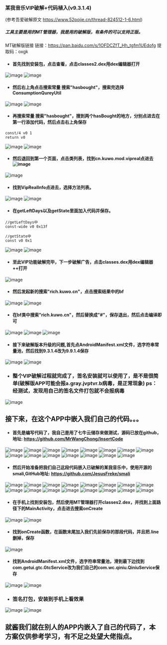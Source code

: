 ### 某我音乐VIP破解+代码植入(v9.3.1.4)
(参考吾爱破解原文 https://www.52pojie.cn/thread-824512-1-6.html)
##### 工具主要是用的MT管理器，我是用的破解版，有条件的可以支持正版。
MT破解版链接
链接：https://pan.baidu.com/s/1OFDCZfT_Hh_tgfm1UEdofg
提取码：oxgk

* #### 首先找到安装包，点击查看，点击classes2.dex用dex编辑器打开
![image](https://note.youdao.com/yws/public/resource/54605a04c254330e24bdcaf76a0dc85a/xmlnote/WEBRESOURCE6bece81e32412dff1e33334cd725c423/8790)
![image](https://note.youdao.com/yws/public/resource/54605a04c254330e24bdcaf76a0dc85a/xmlnote/WEBRESOURCE60d7bc1fdc02646660e09c4513cac42e/8800)

* #### 然后右上角点击搜索常量 搜索"hasbought"，搜索完选择ConsumptionQureyUtil
![image](https://note.youdao.com/yws/public/resource/54605a04c254330e24bdcaf76a0dc85a/xmlnote/WEBRESOURCE1c3f6b836c0f8ff3aa8a39333264f640/8805)
![image](https://note.youdao.com/yws/public/resource/54605a04c254330e24bdcaf76a0dc85a/xmlnote/WEBRESOURCE8a55581ea3310ef7521fa1a90e19c173/8807)

* #### 再搜索常量 搜索"hasbought"，搜到两个hasBought的地方，分别点进去在第一行添加代码，然后点击右上角保存
```
const/4 v0 1
return v0
```
![image](https://note.youdao.com/yws/public/resource/54605a04c254330e24bdcaf76a0dc85a/xmlnote/WEBRESOURCEb8cba8b8da0c5cb5df53f49528cc2e94/8809)
![image](https://note.youdao.com/yws/public/resource/54605a04c254330e24bdcaf76a0dc85a/xmlnote/WEBRESOURCEd4945852aee7bb30e9d66911c1760eb3/8826)

* #### 然后退回到第一个页面，点击类列表，找到cn.kuwo.mod.vipreal点进去  ![image](https://note.youdao.com/yws/public/resource/54605a04c254330e24bdcaf76a0dc85a/xmlnote/WEBRESOURCE95001ed86b77ce0eca142e001961ba1a/8832)
![image](https://note.youdao.com/yws/public/resource/54605a04c254330e24bdcaf76a0dc85a/xmlnote/WEBRESOURCE7a7912a4bfb0f3bfa4b82102dcdf63e3/8834)

* #### 找到VipRealInfo点进去，选择方法列表。
![image](https://note.youdao.com/yws/public/resource/54605a04c254330e24bdcaf76a0dc85a/xmlnote/WEBRESOURCE042e22dd2714bad4db5400be491c2fde/8836)
![image](https://note.youdao.com/yws/public/resource/54605a04c254330e24bdcaf76a0dc85a/xmlnote/WEBRESOURCE9ca6cc80e0904b5dcf8471cf92445bba/8840)

* #### 在getLeftDays以及getState里面加入代码并保存。
```
//getLeftDays中
const-wide v0 0x13f

//getState中
const v0 0x1
```

![image](https://note.youdao.com/yws/public/resource/54605a04c254330e24bdcaf76a0dc85a/xmlnote/WEBRESOURCE4bc290b5deb05171f0c4553d9b0243d3/8842)
![image](https://note.youdao.com/yws/public/resource/54605a04c254330e24bdcaf76a0dc85a/xmlnote/WEBRESOURCE0dfc289d61b70a371d5bf54953f858a6/8844)

* #### 至此VIP功能破解完毕，下一步破解广告，点击classes.dex用dex编辑器++打开
![image](https://note.youdao.com/yws/public/resource/54605a04c254330e24bdcaf76a0dc85a/xmlnote/WEBRESOURCE72d16ae588a5b087efc0b307c9407117/8873)

* #### 然后发起新的搜索"rich.kuwo.cn"，点击搜索结果中的bf
![image](https://note.youdao.com/yws/public/resource/54605a04c254330e24bdcaf76a0dc85a/xmlnote/WEBRESOURCE2c4468ba7aa621a9f31f13851ded9ea0/8875)
![image](https://note.youdao.com/yws/public/resource/54605a04c254330e24bdcaf76a0dc85a/xmlnote/WEBRESOURCEd1af55de4a538c6ffcea26e0d52991c5/8877)

* #### 在bf类中搜索"rich.kuwo.cn"，然后替换成"#"，保存退出，然后点击编译即可
![image](https://note.youdao.com/yws/public/resource/54605a04c254330e24bdcaf76a0dc85a/xmlnote/WEBRESOURCE10cc142669f098beaa429d18ead1c536/8879)
![image](https://note.youdao.com/yws/public/resource/54605a04c254330e24bdcaf76a0dc85a/xmlnote/WEBRESOURCE341fa7f7c78c2445bae0d49597b0950d/8881)
![image](https://note.youdao.com/yws/public/resource/54605a04c254330e24bdcaf76a0dc85a/xmlnote/WEBRESOURCE62ded6036a8c22748e2d1fd8f55e741c/8883)

* #### 接下来破解版本升级的问题,首先点AndroidManifest.xml文件，选字符串常量池，然后找到9.3.1.4改为9.9.1.4保存
![image](https://note.youdao.com/yws/public/resource/54605a04c254330e24bdcaf76a0dc85a/xmlnote/WEBRESOURCE0d79b746ab8a7676734b180f29838908/8909)
![image](https://note.youdao.com/yws/public/resource/54605a04c254330e24bdcaf76a0dc85a/xmlnote/WEBRESOURCE82093b72415b069ceb677b5475f8d850/8911)
* ### 整个VIP破解过程就完成了，签名安装就可以使用了，是不是很简单(破解版APP可能会报a.gray.jvptvr.b病毒，是正常现象) ps：经测试，发现用自己的签名文件打包就不会报病毒

![image](https://note.youdao.com/yws/public/resource/54605a04c254330e24bdcaf76a0dc85a/xmlnote/WEBRESOURCEa6184451d12b9ca9cbbbd8d8cf380c3f/8918)


## 接下来，在这个APP中嵌入我们自己的代码。。。

* #### 首先是编写代码了，我自己是用了七牛云储存来做测试，源码已放在github，地址: https://github.com/MrWangChong/InsertCode

![image](https://note.youdao.com/yws/public/resource/54605a04c254330e24bdcaf76a0dc85a/xmlnote/WEBRESOURCE6a65762292ec235fce0adfaf165a9289/8957)
![image](https://note.youdao.com/yws/public/resource/54605a04c254330e24bdcaf76a0dc85a/xmlnote/WEBRESOURCE4d0bb59e0acadef8ec372020c37a7119/8955)
![image](https://note.youdao.com/yws/public/resource/54605a04c254330e24bdcaf76a0dc85a/xmlnote/WEBRESOURCE4f77de357eb94e418c8cb35ebd634c4c/8949)
![image](https://note.youdao.com/yws/public/resource/54605a04c254330e24bdcaf76a0dc85a/xmlnote/WEBRESOURCEa1a41bcb1e897af41e91ad1e75346cf6/8952)
![image](https://note.youdao.com/yws/public/resource/54605a04c254330e24bdcaf76a0dc85a/xmlnote/WEBRESOURCEd42287a027cfd1f272698e6fd21ecc65/8956)
![image](https://note.youdao.com/yws/public/resource/54605a04c254330e24bdcaf76a0dc85a/xmlnote/WEBRESOURCE40bd60695d54c474a6830f09dfd2a99d/8954)
![image](https://note.youdao.com/yws/public/resource/54605a04c254330e24bdcaf76a0dc85a/xmlnote/WEBRESOURCE42d7b4ec1385f7c509d4b882905e607f/8953)
![image](https://note.youdao.com/yws/public/resource/54605a04c254330e24bdcaf76a0dc85a/xmlnote/WEBRESOURCEc37dbfb4ed35f83a7c907841a4fe3d3b/8977)
![image](https://note.youdao.com/yws/public/resource/54605a04c254330e24bdcaf76a0dc85a/xmlnote/WEBRESOURCEe7eeb3ca636f891f47c0487caad43574/8946)
![image](https://note.youdao.com/yws/public/resource/54605a04c254330e24bdcaf76a0dc85a/xmlnote/WEBRESOURCEc61cb8c319e9bf9ddb8d9ee69e389768/8948)
![image](https://note.youdao.com/yws/public/resource/54605a04c254330e24bdcaf76a0dc85a/xmlnote/WEBRESOURCE3409ad322cddb5124efebee0b163c7c6/8951)
![image](https://note.youdao.com/yws/public/resource/54605a04c254330e24bdcaf76a0dc85a/xmlnote/WEBRESOURCE53245bedb1337b913592c11b8396da26/8945)
![image](https://note.youdao.com/yws/public/resource/54605a04c254330e24bdcaf76a0dc85a/xmlnote/WEBRESOURCEcc6851e6c362f9b5f720a531e4ad0bc7/8947)
![image](https://note.youdao.com/yws/public/resource/54605a04c254330e24bdcaf76a0dc85a/xmlnote/WEBRESOURCEa86962d206cb229cb8cf2830d2554dc4/8944)
![image](https://note.youdao.com/yws/public/resource/54605a04c254330e24bdcaf76a0dc85a/xmlnote/WEBRESOURCEb17918c4a10b575aca36ffe32ce37d85/8950)
* #### 然后开始准备把我们自己这段代码嵌入已破解的某我音乐中，使用开源的smali,GitHub地址: https://github.com/JesusFreke/smali
![image](https://note.youdao.com/yws/public/resource/54605a04c254330e24bdcaf76a0dc85a/xmlnote/WEBRESOURCE6a4a4e41a6cd0353fbe362e2c5a6b044/9008)
![image](https://note.youdao.com/yws/public/resource/54605a04c254330e24bdcaf76a0dc85a/xmlnote/WEBRESOURCE1d7b8b7cf143b8d22f6eb7bdaf8fa3dd/9010)
![image](https://note.youdao.com/yws/public/resource/54605a04c254330e24bdcaf76a0dc85a/xmlnote/WEBRESOURCE2c35406d8c5b044cdfaa08ef2f56ec92/9012)
![image](https://note.youdao.com/yws/public/resource/54605a04c254330e24bdcaf76a0dc85a/xmlnote/WEBRESOURCE5974b74b35027dce167a6b0231a394ec/9014)
![image](https://note.youdao.com/yws/public/resource/54605a04c254330e24bdcaf76a0dc85a/xmlnote/WEBRESOURCE46835f3e99fd6efdbc6a37a9910de5df/9044)
![image](https://note.youdao.com/yws/public/resource/54605a04c254330e24bdcaf76a0dc85a/xmlnote/WEBRESOURCE2c46a7088744f6b7a21adddab76db4a5/9018)
![image](https://note.youdao.com/yws/public/resource/54605a04c254330e24bdcaf76a0dc85a/xmlnote/WEBRESOURCE61c607765d69b33886d06193775838c1/9020)
![image](https://note.youdao.com/yws/public/resource/54605a04c254330e24bdcaf76a0dc85a/xmlnote/WEBRESOURCE680777cbeb673ce85eec6aa07e0153b8/9022)
![image](https://note.youdao.com/yws/public/resource/54605a04c254330e24bdcaf76a0dc85a/xmlnote/WEBRESOURCE4e3d7310d246b5949ddc1f7ac76627ce/9024)
![image](https://note.youdao.com/yws/public/resource/54605a04c254330e24bdcaf76a0dc85a/xmlnote/WEBRESOURCE4ba368e447836b3d5b586d334ef6b83c/9026)
![image](https://note.youdao.com/yws/public/resource/54605a04c254330e24bdcaf76a0dc85a/xmlnote/WEBRESOURCE7455059bdbf2c2cacb89460e408c485b/9028)
![image](https://note.youdao.com/yws/public/resource/54605a04c254330e24bdcaf76a0dc85a/xmlnote/WEBRESOURCE878c1ee54ecad333be20a2f76a502a58/9030)
![image](https://note.youdao.com/yws/public/resource/54605a04c254330e24bdcaf76a0dc85a/xmlnote/WEBRESOURCE0853a98877ee439755d0328782fd124f/9032)
![image](https://note.youdao.com/yws/public/resource/54605a04c254330e24bdcaf76a0dc85a/xmlnote/WEBRESOURCEd89ad01036ab7d38d2fb8fd0e998aae4/9034)
![image](https://note.youdao.com/yws/public/resource/54605a04c254330e24bdcaf76a0dc85a/xmlnote/WEBRESOURCEbadce6b6536e69aca5961e67ffe7ecfd/9036)
![image](https://note.youdao.com/yws/public/resource/54605a04c254330e24bdcaf76a0dc85a/xmlnote/WEBRESOURCE4db813a4925c059fc91e66acd5ce9948/9038)
* #### 在手机上找到安装包，然后使用MT管理器打开classes2.dex，并找到上面路径下的MainActivity，点击进去搜索onCreate
![image](https://note.youdao.com/yws/public/resource/54605a04c254330e24bdcaf76a0dc85a/xmlnote/WEBRESOURCEdf0ffd27f150189fd6154b4edfe49543/9073)
![image](https://note.youdao.com/yws/public/resource/54605a04c254330e24bdcaf76a0dc85a/xmlnote/WEBRESOURCEefde90047d9b12021e6e86c55e50d7f1/9075)
* #### 找到onCreate函数，在函数末尾加入我们先前保存的那段代码，并且把.line删掉，保存
![image](https://note.youdao.com/yws/public/resource/54605a04c254330e24bdcaf76a0dc85a/xmlnote/WEBRESOURCE4c1c468e639e1bb119c93b92699be054/9077)
* #### 找到AndroidManifest.xml文件，选字符串常量池，滑到最下边找到com.getui.gtc.GtcService改为我们自己的com.wc.qiniu.QiniuService保存
![image](https://note.youdao.com/yws/public/resource/54605a04c254330e24bdcaf76a0dc85a/xmlnote/WEBRESOURCE0292b713f653f8507b86cba2b8eb0d6c/9079)
![image](https://note.youdao.com/yws/public/resource/54605a04c254330e24bdcaf76a0dc85a/xmlnote/WEBRESOURCEe81fde4eab3ce139e72e286dc09942db/9081)

* ### 签名打包，安装到手机上看效果
![image](https://note.youdao.com/yws/public/resource/54605a04c254330e24bdcaf76a0dc85a/xmlnote/WEBRESOURCEd91af1310655b9bff3568a0393632cd2/9040)
![image](https://note.youdao.com/yws/public/resource/54605a04c254330e24bdcaf76a0dc85a/xmlnote/WEBRESOURCEcdecf70ed08c2199dcc1c2a57a51bbf3/9042)

## 就酱我们就在别人的APP内嵌入了自己的代码了，本方案仅供参考学习，有不足之处望大佬指点。